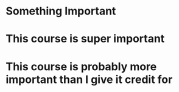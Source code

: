 # Something Important
# This course is super important
# This course is probably more important than I give it credit for